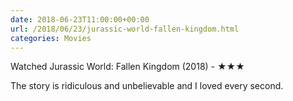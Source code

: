 ```yaml
---
date: 2018-06-23T11:00:00+00:00
url: /2018/06/23/jurassic-world-fallen-kingdom.html
categories: Movies
---
```

Watched Jurassic World: Fallen Kingdom (2018) - ★★★

The story is ridiculous and unbelievable and I loved every second.


